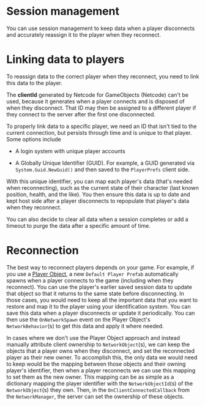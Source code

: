 # Session management

You can use session management to keep data when a player disconnects and accurately reassign it to the player when they reconnect.

# Linking data to players

To reassign data to the correct player when they reconnect, you need to link this data to the player.

The **clientId** generated by Netcode for GameObjects (Netcode) can't be used, because it generates when a player connects and is disposed of when they disconnect. That ID may then be assigned to a different player if they connect to the server after the first one disconnected.

To properly link data to a specific player, we need an ID that isn't tied to the current connection, but persists through time and is unique to that player. Some options include
* A login system with unique player accounts

* A Globally Unique Identifier (GUID). For example, a GUID generated via `System.Guid.NewGuid()` and then saved to the `PlayerPrefs` client side.

With this unique identifier, you can map each player's data (that's needed when reconnecting), such as the current state of their character (last known position, health, and the like). You then ensure this data is up to date and kept host side after a player disconnects to repopulate that player's data when they reconnect.

You can also decide to clear all data when a session completes or add a timeout to purge the data after a specific amount of time.

# Reconnection

The best way to reconnect players depends on your game. For example, if you use a [Player Object](../basics/networkobject.md#player-objects), a new `Default Player Prefab` automatically spawns when a player connects to the game (including when they reconnect). You can use the player's earlier saved session data to update that object so that it returns to the same state before disconnecting. In those cases, you would need to keep all the important data that you want to restore and map it to the player using your identification system. You can save this data when a player disconnects or update it periodically. You can then use the `OnNetworkSpawn` event on the Player Object's `NetworkBehavior`(s) to get this data and apply it where needed.

In cases where we don't use the Player Object approach and instead manually attribute client ownership to `NetworkObject`(s), we can keep the objects that a player owns when they disconnect, and set the reconnected player as their new owner. To accomplish this, the only data we would need to keep would be the mapping between those objects and their owning player's identifier, then when a player reconnects we can use this mapping to set them as the new owner. This mapping can be as simple as a dictionary mapping the player identifier with the `NetworkObjectId`(s) of the `NetworkObject`(s) they own. Then, in the `OnClientConnectedCallback` from the `NetworkManager`, the server can set the ownership of these objects.

<!-- Commenting this out until we can get external code references working

Here is an example from the Boss Room sample, showing some simple session management. The game uses the Player Object approach and a GUID to identify unique players.

```csharp reference
https://github.com/Unity-Technologies/com.unity.multiplayer.samples.coop/blob/v2.2.0/Packages/com.unity.multiplayer.samples.coop/Utilities/Net/SessionManager.cs
```

This class allows Boss Room to handle player session data, represented by a struct `T` implementing the `ISessionPlayerData` interface, by providing mechanisms to initialize, get and edit that data, and to associate it to a specific player. It also handles the clearing of data that's no longer used and the reinitialization of data between sessions.

In this case, since game sessions are quite short, the session data is only cleared for disconnected players when a session ends, or if a player leaves before a session starts. This makes sure that if a player disconnects during a session and then reconnects during the next session, the game treats it as a new connection. The definition of when a session ends and when a session starts might vary from game to game, but in Boss Room, a session starts after character selection and ends when the players enter the post-game scene. In other cases, one might want to add a timeout to session data and clear it after a specified time instead.

This code is in Boss Room's utilities package so it can be easily reused. You can add this package via the `Package Manager` window in the Unity Editor by selecting `add from Git URL` and adding the following URL: "https://github.com/Unity-Technologies/com.unity.multiplayer.samples.coop.git?path=/Packages/com.unity.multiplayer.samples.coop#main"

Or you can directly add this line to your `manifest.json` file: "com.unity.multiplayer.samples.coop": "https://github.com/Unity-Technologies/com.unity.multiplayer.samples.coop.git?path=/Packages/com.unity.multiplayer.samples.coop#main"

-->
